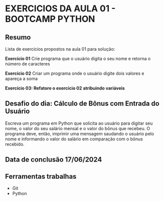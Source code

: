 # EXERCICIOS DA AULA 01 - BOOTCAMP PYTHON 

## Resumo
Lista de exercicios propostos na aula 01 para solução:


**Exercício 01**
Crie programa que o usuário digita o seu nome e retorna o número de caracteres

**Exercício 02**
Criar um programa onde o usuário digite dois valores e apareça a soma


**Exercício 03: Refatore o exercício 02 atribuindo variáveis**


## Desafio do dia: Cálculo de Bônus com Entrada do Usuário
Escreva um programa em Python que solicita ao usuário para digitar seu nome, o valor do seu salário mensal e o valor do bônus que recebeu. O programa deve, então, imprimir uma mensagem saudando o usuário pelo nome e informando o valor do salário em comparação com o bônus recebido.

## Data de conclusão 17/06/2024

## Ferramentas trabalhas
- Git
- Python

